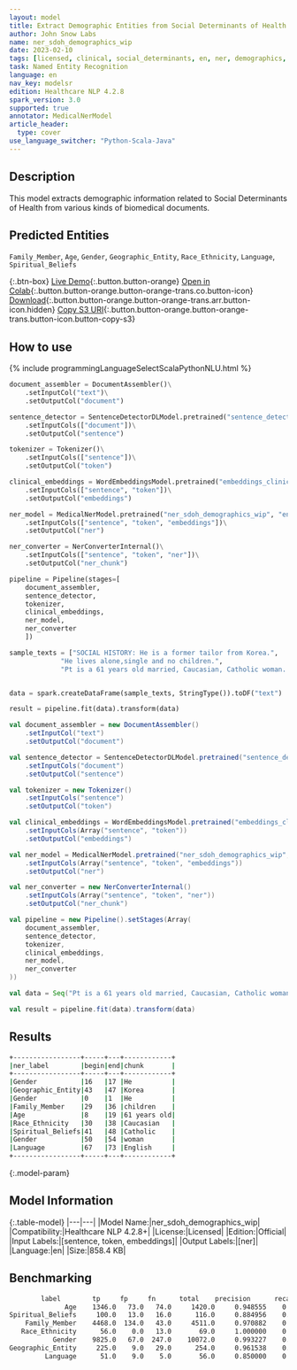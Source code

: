 ```yaml
---
layout: model
title: Extract Demographic Entities from Social Determinants of Health Texts
author: John Snow Labs
name: ner_sdoh_demographics_wip
date: 2023-02-10
tags: [licensed, clinical, social_determinants, en, ner, demographics, sdoh, public_health]
task: Named Entity Recognition
language: en
nav_key: modelsr
edition: Healthcare NLP 4.2.8
spark_version: 3.0
supported: true
annotator: MedicalNerModel
article_header:
  type: cover
use_language_switcher: "Python-Scala-Java"
---
```


## Description

This model extracts demographic information related to Social Determinants of Health from various kinds of biomedical documents.

## Predicted Entities

`Family_Member`, `Age`, `Gender`, `Geographic_Entity`, `Race_Ethnicity`, `Language`, `Spiritual_Beliefs`

{:.btn-box}
[Live Demo](https://demo.johnsnowlabs.com/healthcare/SOCIAL_DETERMINANT_NER/){:.button.button-orange}
[Open in Colab](https://colab.research.google.com/github/JohnSnowLabs/spark-nlp-workshop/blob/master/tutorials/streamlit_notebooks/healthcare/SOCIAL_DETERMINANT_NER.ipynb){:.button.button-orange.button-orange-trans.co.button-icon}
[Download](https://s3.amazonaws.com/auxdata.johnsnowlabs.com/clinical/models/ner_sdoh_demographics_wip_en_4.2.8_3.0_1675998706136.zip){:.button.button-orange.button-orange-trans.arr.button-icon.hidden}
[Copy S3 URI](s3://auxdata.johnsnowlabs.com/clinical/models/ner_sdoh_demographics_wip_en_4.2.8_3.0_1675998706136.zip){:.button.button-orange.button-orange-trans.button-icon.button-copy-s3}

## How to use



<div class="tabs-box" markdown="1">
{% include programmingLanguageSelectScalaPythonNLU.html %}

```python
document_assembler = DocumentAssembler()\
    .setInputCol("text")\
    .setOutputCol("document")

sentence_detector = SentenceDetectorDLModel.pretrained("sentence_detector_dl", "en")\
    .setInputCols(["document"])\
    .setOutputCol("sentence")

tokenizer = Tokenizer()\
    .setInputCols(["sentence"])\
    .setOutputCol("token")

clinical_embeddings = WordEmbeddingsModel.pretrained("embeddings_clinical", "en", "clinical/models")\
    .setInputCols(["sentence", "token"])\
    .setOutputCol("embeddings")

ner_model = MedicalNerModel.pretrained("ner_sdoh_demographics_wip", "en", "clinical/models")\
    .setInputCols(["sentence", "token", "embeddings"])\
    .setOutputCol("ner")

ner_converter = NerConverterInternal()\
    .setInputCols(["sentence", "token", "ner"])\
    .setOutputCol("ner_chunk")

pipeline = Pipeline(stages=[
    document_assembler, 
    sentence_detector,
    tokenizer,
    clinical_embeddings,
    ner_model,
    ner_converter   
    ])

sample_texts = ["SOCIAL HISTORY: He is a former tailor from Korea.",
             "He lives alone,single and no children.",
             "Pt is a 61 years old married, Caucasian, Catholic woman. Pt speaks English reasonably well."]


data = spark.createDataFrame(sample_texts, StringType()).toDF("text")

result = pipeline.fit(data).transform(data)
```
```scala
val document_assembler = new DocumentAssembler()
    .setInputCol("text")
    .setOutputCol("document")

val sentence_detector = SentenceDetectorDLModel.pretrained("sentence_detector_dl", "en")
    .setInputCols("document")
    .setOutputCol("sentence")

val tokenizer = new Tokenizer()
    .setInputCols("sentence")
    .setOutputCol("token")

val clinical_embeddings = WordEmbeddingsModel.pretrained("embeddings_clinical", "en", "clinical/models")
    .setInputCols(Array("sentence", "token"))
    .setOutputCol("embeddings")

val ner_model = MedicalNerModel.pretrained("ner_sdoh_demographics_wip", "en", "clinical/models")
    .setInputCols(Array("sentence", "token", "embeddings"))
    .setOutputCol("ner")

val ner_converter = new NerConverterInternal()
    .setInputCols(Array("sentence", "token", "ner"))
    .setOutputCol("ner_chunk")

val pipeline = new Pipeline().setStages(Array(
    document_assembler, 
    sentence_detector,
    tokenizer,
    clinical_embeddings,
    ner_model,
    ner_converter   
))

val data = Seq("Pt is a 61 years old married, Caucasian, Catholic woman. Pt speaks English reasonably well.").toDS.toDF("text")

val result = pipeline.fit(data).transform(data)
```
</div>

## Results

```bash
+-----------------+-----+---+------------+
|ner_label        |begin|end|chunk       |
+-----------------+-----+---+------------+
|Gender           |16   |17 |He          |
|Geographic_Entity|43   |47 |Korea       |
|Gender           |0    |1  |He          |
|Family_Member    |29   |36 |children    |
|Age              |8    |19 |61 years old|
|Race_Ethnicity   |30   |38 |Caucasian   |
|Spiritual_Beliefs|41   |48 |Catholic    |
|Gender           |50   |54 |woman       |
|Language         |67   |73 |English     |
+-----------------+-----+---+------------+
```

{:.model-param}
## Model Information

{:.table-model}
|---|---|
|Model Name:|ner_sdoh_demographics_wip|
|Compatibility:|Healthcare NLP 4.2.8+|
|License:|Licensed|
|Edition:|Official|
|Input Labels:|[sentence, token, embeddings]|
|Output Labels:|[ner]|
|Language:|en|
|Size:|858.4 KB|

## Benchmarking

```bash
	    label	     tp	    fp	   fn	   total	precision	   recall	       f1
              Age	 1346.0	  73.0	 74.0	  1420.0	 0.948555	 0.947887	 0.948221
Spiritual_Beliefs	  100.0	  13.0	 16.0	   116.0	 0.884956	 0.862069	 0.873362
    Family_Member	 4468.0	 134.0	 43.0	  4511.0	 0.970882	 0.990468	 0.980577
   Race_Ethnicity	   56.0	   0.0	 13.0	    69.0	 1.000000	 0.811594	 0.896000
           Gender	 9825.0	  67.0	247.0	 10072.0	 0.993227	 0.975477	 0.984272
Geographic_Entity	  225.0	   9.0	 29.0	   254.0	 0.961538	 0.885827	 0.922131
         Language	   51.0	   9.0	  5.0	    56.0	 0.850000	 0.910714	 0.879310
```
